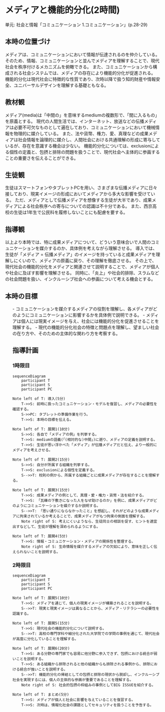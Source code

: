 # メディアと機能的分化(2時間)
単元: 社会と情報「コミュニケーション 1.コミュニケーション」(p.28-29)

## 本時の位置づけ
メディアは、コミュニケーションにおいて情報が伝達されるのを仲介している。
そのため、情報、コミュニケーションと並んでメディアを理解することで、現代社会を秩序付けるメカニズムを俯瞰できる。
また、コミュニケーションから構成される社会システムでは、メディアの存在により機能的分化が促進される。
機能的分化は現代社会に特徴的な性質であり、次時以降で扱う知的財産や情報安全、ユニバーサルデザインを理解する基礎ともなる。
## 教材観
メディア(media)は「中間の」を意味するmediumの複数形で、「間に入るもの」を原義とする。
現代の人間生活では、インターネット、放送などの伝播メディアは必要不可欠なものとして遍在しており、コミュニケーションにおいて機械情報を物理的に媒介している。
また、法や貨幣、権力、愛、真理などの成果メディアは社会情報を論理的に媒介し、人間社会における共通理解の形成に寄与しているが、存在を意識する機会は少ない。
機能的分化については、exclusionによる個性の定義と、包摂と排除の問題を扱うことで、現代社会へ主体的に参画することの重要さを伝えることができる。
## 生徒観
生徒はスマートフォンやタブレットPCを用い、さまざまな伝播メディアに日々接しており、現実イメージの形成においてメディアから多大な影響を受けている。
ただ、メディアとして伝播メディアを想像する生徒が大半であり、成果メディアによる社会秩序への寄与についての認識は不十分である。
また、西京高校の生徒は1年生で公民科を履修しないことにも配慮を要する。
## 指導観
以上より本時では、特に成果メディアについて、どういう意味合いで人間のコミュニケーションを媒介するのか、具体例を考えながら理解させる。
導入では、生徒が「メディア = 伝播メディア」のイメージを持っていると成果メディアを理解しにくいので、メディアの原義に戻り、その理解を徹底させる。
その上で、現代社会の機能的分化をメディアと関連させて説明することで、メディアが個人や社会に及ぼす影響を理解させる。
同時に、「炎上」や社会的排除、スラムなどの社会問題を扱い、インクルーシブ社会への参画について考える機会とする。
## 本時の目標
<ul>
- コミュニケーションを媒介するメディアの役割を理解し、各メディアがどのようにコミュニケーションに影響するかを具体例で説明できる。
- メディアは個人には現実イメージを与え、社会には機能的分化を促進させることを理解する。
- 現代の機能的分化社会の特徴と問題点を理解し、望ましい社会の在り方や、そのための主体的な関わり方を考察する。

## 指導計画
### 1時限目
```mermaid
sequenceDiagram
	participant T
	participant S
	participant PC

Note left of T: 導入(5分)
	T->>S: 前時に扱ったコミュニケーション・モデルを復習し、メディアの必要性を確認する。
	S->>PC: タブレットの準備作業を行う。
	T->>S: 本時の目標を伝える。

Note left of T: 展開1(10分)
	S->>S: 各自で「メディアの例」を列挙する。
	T->>S: mediumの語義(「(相対的な)中間」)に遡り、メディアの定義を説明する。
	T->>S: 生徒が思い浮かべた「メディア」が伝播メディアだと伝え、より一般的にメディアを考えさせる。

Note left of T: 展開2(15分)
	S->>S: 自分が所属する組織を列挙する。
	T->>S: exclusionによる個性を定義する。
	S-->>T: 校則の例から、所属する組織ごとに成果メディアが存在することを理解する。

Note left of T: 展開3(15分)
	T->>S: 成果メディアの例として、真理・愛・権力・貨幣・法を紹介する。
	T->>S: 「瓦礫の下敷きになった人をなぜ助けるのか」を例に、成果メディアがどのようにコミュニケーションを媒介するか説明する。
	S-->>T: 「思い通りにならなかったこと」を想起し、それがどのような成果メディアに拘束されているか考えることで、成果メディアがもつ拘束の側面を理解する。
	Note right of S: 考えにくいようなら、生徒同士の相談を促す、ヒントを適宜出すなどして、生徒が理解を深められるようにする。

Note left of T: 展開4(5分)
	T->>S: 情報・コミュニケーション・メディアの関係性を整理する。
	Note right of S: 生命情報を媒介するメディアの欠如により、意味を正しく伝えられないことを説明する。
```

### 2時限目
```mermaid
sequenceDiagram
	participant T
	participant S
	participant PC

Note left of T: 展開5(10分)
	T->>S: メディアを通じて、個人の現実イメージが構築されることを説明する。
	S-->>T: 現実と現実イメージは異なることから、メディア・リテラシーの必要性を認識する。

Note left of T: 展開5(15分)
	T->>S: 現代社会の機能的分化について説明する。
	S-->>T: 高校の専門学科や細分化された大学院での学問の事例を通じて、現代社会が高度に分化していることを理解する。

Note left of T: 展開6(20分)
	T->>S: ある分野の専門家でも容易に他分野に参入できず、包摂における統合が弱いことを説明する。
	T->>S: ある組織から排除されると他の組織からも排除される事例から、排除における統合が強いことを説明する。
	S-->>T: 機能的分化の帰結としての包摂と排除の現状から脱却し、インクルーシブ社会を実現するには、個人の主体的な参画が重要であることを理解する。
	Note right of S: 社会的包摂の枠組みの事例としてBIG ISSUEを紹介する。

Note left of T: まとめ(5分)
	T->>S: メディアが個人と社会に影響を与えていることを復習する。
	T->>S: 次時は、情報化社会の課題としてセキュリティを扱うことを予告する。
```
